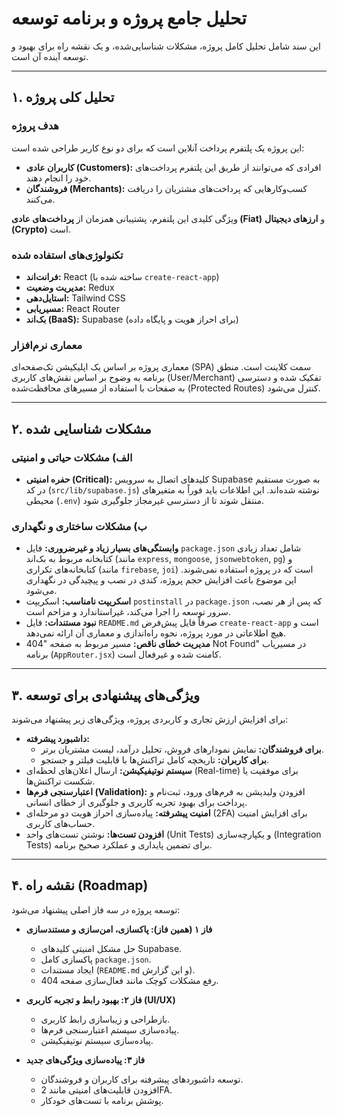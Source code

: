 # تحلیل جامع پروژه و برنامه توسعه

این سند شامل تحلیل کامل پروژه، مشکلات شناسایی‌شده، و یک نقشه راه برای بهبود و توسعه آینده آن است.

---

## ۱. تحلیل کلی پروژه

### هدف پروژه
این پروژه یک پلتفرم پرداخت آنلاین است که برای دو نوع کاربر طراحی شده است:
- **کاربران عادی (Customers):** افرادی که می‌توانند از طریق این پلتفرم پرداخت‌های خود را انجام دهند.
- **فروشندگان (Merchants):** کسب‌وکارهایی که پرداخت‌های مشتریان را دریافت می‌کنند.

ویژگی کلیدی این پلتفرم، پشتیبانی همزمان از **پرداخت‌های عادی (Fiat)** و **ارزهای دیجیتال (Crypto)** است.

### تکنولوژی‌های استفاده شده
- **فرانت‌اند:** React (ساخته شده با `create-react-app`)
- **مدیریت وضعیت:** Redux
- **استایل‌دهی:** Tailwind CSS
- **مسیریابی:** React Router
- **بک‌اند (BaaS):** Supabase (برای احراز هویت و پایگاه داده)

### معماری نرم‌افزار
معماری پروژه بر اساس یک اپلیکیشن تک‌صفحه‌ای (SPA) سمت کلاینت است. منطق برنامه به وضوح بر اساس نقش‌های کاربری (User/Merchant) تفکیک شده و دسترسی به صفحات با استفاده از مسیرهای محافظت‌شده (Protected Routes) کنترل می‌شود.

---

## ۲. مشکلات شناسایی شده

### الف) مشکلات حیاتی و امنیتی
- **حفره امنیتی (Critical):** کلیدهای اتصال به سرویس Supabase به صورت مستقیم در کد (`src/lib/supabase.js`) نوشته شده‌اند. این اطلاعات باید فوراً به متغیرهای محیطی (`.env`) منتقل شوند تا از دسترسی غیرمجاز جلوگیری شود.

### ب) مشکلات ساختاری و نگهداری
- **وابستگی‌های بسیار زیاد و غیرضروری:** فایل `package.json` شامل تعداد زیادی کتابخانه مربوط به بک‌اند (مانند `express`, `mongoose`, `jsonwebtoken`, `pg`) و کتابخانه‌های تکراری (مانند `firebase`, `joi`) است که در پروژه استفاده نمی‌شوند. این موضوع باعث افزایش حجم پروژه، کندی در نصب و پیچیدگی در نگهداری می‌شود.
- **اسکریپت نامناسب:** اسکریپت `postinstall` در `package.json` که پس از هر نصب، سرور توسعه را اجرا می‌کند، غیراستاندارد و مزاحم است.
- **نبود مستندات:** فایل `README.md` صرفاً فایل پیش‌فرض `create-react-app` است و هیچ اطلاعاتی در مورد پروژه، نحوه راه‌اندازی و معماری آن ارائه نمی‌دهد.
- **مدیریت خطای ناقص:** مسیر مربوط به صفحه "404 Not Found" در مسیریاب برنامه (`AppRouter.jsx`) کامنت شده و غیرفعال است.

---

## ۳. ویژگی‌های پیشنهادی برای توسعه

برای افزایش ارزش تجاری و کاربردی پروژه، ویژگی‌های زیر پیشنهاد می‌شوند:

- **داشبورد پیشرفته:**
  - **برای فروشندگان:** نمایش نمودارهای فروش، تحلیل درآمد، لیست مشتریان برتر.
  - **برای کاربران:** تاریخچه کامل تراکنش‌ها با قابلیت فیلتر و جستجو.
- **سیستم نوتیفیکیشن:** ارسال اعلان‌های لحظه‌ای (Real-time) برای موفقیت یا شکست تراکنش‌ها.
- **اعتبارسنجی فرم‌ها (Validation):** افزودن ولیدیشن به فرم‌های ورود، ثبت‌نام و پرداخت برای بهبود تجربه کاربری و جلوگیری از خطای انسانی.
- **امنیت پیشرفته:** پیاده‌سازی احراز هویت دو مرحله‌ای (2FA) برای افزایش امنیت حساب‌های کاربری.
- **افزودن تست‌ها:** نوشتن تست‌های واحد (Unit Tests) و یکپارچه‌سازی (Integration Tests) برای تضمین پایداری و عملکرد صحیح برنامه.

---

## ۴. نقشه راه (Roadmap)

توسعه پروژه در سه فاز اصلی پیشنهاد می‌شود:

- **فاز ۱ (همین فاز): پاکسازی، امن‌سازی و مستندسازی**
  - حل مشکل امنیتی کلیدهای Supabase.
  - پاکسازی کامل `package.json`.
  - ایجاد مستندات (`README.md` و این گزارش).
  - رفع مشکلات کوچک مانند فعال‌سازی صفحه 404.

- **فاز ۲: بهبود رابط و تجربه کاربری (UI/UX)**
  - بازطراحی و زیباسازی رابط کاربری.
  - پیاده‌سازی سیستم اعتبارسنجی فرم‌ها.
  - پیاده‌سازی سیستم نوتیفیکیشن.

- **فاز ۳: پیاده‌سازی ویژگی‌های جدید**
  - توسعه داشبوردهای پیشرفته برای کاربران و فروشندگان.
  - افزودن قابلیت‌های امنیتی مانند 2FA.
  - پوشش برنامه با تست‌های خودکار.
